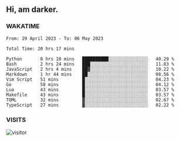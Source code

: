 ## Hi, am darker.

### WAKATIME

<!--START_SECTION:waka-->

```text
From: 29 April 2023 - To: 06 May 2023

Total Time: 20 hrs 17 mins

Python       8 hrs 10 mins   ██████████░░░░░░░░░░░░░░░   40.29 %
Bash         2 hrs 24 mins   ███░░░░░░░░░░░░░░░░░░░░░░   11.83 %
JavaScript   2 hrs 4 mins    ██▓░░░░░░░░░░░░░░░░░░░░░░   10.22 %
Markdown     1 hr 44 mins    ██░░░░░░░░░░░░░░░░░░░░░░░   08.56 %
Vim Script   51 mins         █░░░░░░░░░░░░░░░░░░░░░░░░   04.23 %
Go           50 mins         █░░░░░░░░░░░░░░░░░░░░░░░░   04.12 %
Lua          43 mins         █░░░░░░░░░░░░░░░░░░░░░░░░   03.57 %
Makefile     43 mins         █░░░░░░░░░░░░░░░░░░░░░░░░   03.57 %
TOML         32 mins         ▓░░░░░░░░░░░░░░░░░░░░░░░░   02.67 %
TypeScript   27 mins         ▓░░░░░░░░░░░░░░░░░░░░░░░░   02.22 %
```

<!--END_SECTION:waka-->

### VISITS
<!-- i should probably build this when i will have some time -->
![visitor](https://profile-counter.glitch.me/sanix-darker/count.svg)
